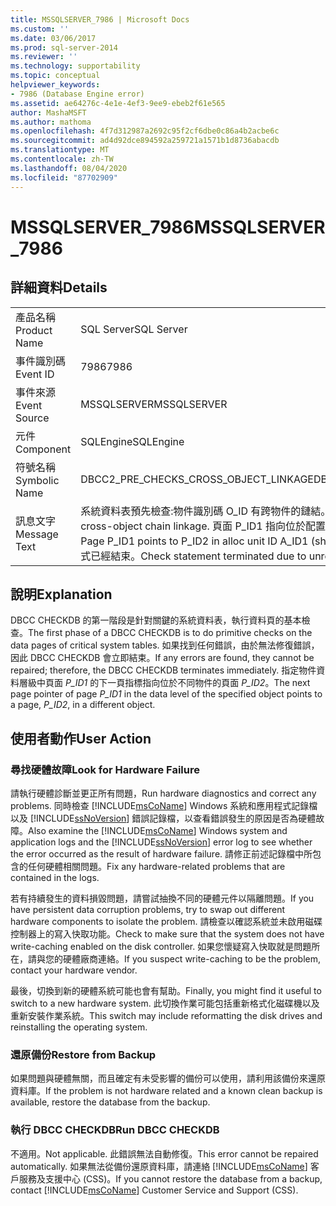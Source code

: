 ```yaml
---
title: MSSQLSERVER_7986 | Microsoft Docs
ms.custom: ''
ms.date: 03/06/2017
ms.prod: sql-server-2014
ms.reviewer: ''
ms.technology: supportability
ms.topic: conceptual
helpviewer_keywords:
- 7986 (Database Engine error)
ms.assetid: ae64276c-4e1e-4ef3-9ee9-ebeb2f61e565
author: MashaMSFT
ms.author: mathoma
ms.openlocfilehash: 4f7d312987a2692c95f2cf6dbe0c86a4b2acbe6c
ms.sourcegitcommit: ad4d92dce894592a259721a1571b1d8736abacdb
ms.translationtype: MT
ms.contentlocale: zh-TW
ms.lasthandoff: 08/04/2020
ms.locfileid: "87702909"
---
```

# <a name="mssqlserver_7986"></a><span data-ttu-id="55270-102">MSSQLSERVER_7986</span><span class="sxs-lookup"><span data-stu-id="55270-102">MSSQLSERVER_7986</span></span>
    
## <a name="details"></a><span data-ttu-id="55270-103">詳細資料</span><span class="sxs-lookup"><span data-stu-id="55270-103">Details</span></span>  
  
|||  
|-|-|  
|<span data-ttu-id="55270-104">產品名稱</span><span class="sxs-lookup"><span data-stu-id="55270-104">Product Name</span></span>|<span data-ttu-id="55270-105">SQL Server</span><span class="sxs-lookup"><span data-stu-id="55270-105">SQL Server</span></span>|  
|<span data-ttu-id="55270-106">事件識別碼</span><span class="sxs-lookup"><span data-stu-id="55270-106">Event ID</span></span>|<span data-ttu-id="55270-107">7986</span><span class="sxs-lookup"><span data-stu-id="55270-107">7986</span></span>|  
|<span data-ttu-id="55270-108">事件來源</span><span class="sxs-lookup"><span data-stu-id="55270-108">Event Source</span></span>|<span data-ttu-id="55270-109">MSSQLSERVER</span><span class="sxs-lookup"><span data-stu-id="55270-109">MSSQLSERVER</span></span>|  
|<span data-ttu-id="55270-110">元件</span><span class="sxs-lookup"><span data-stu-id="55270-110">Component</span></span>|<span data-ttu-id="55270-111">SQLEngine</span><span class="sxs-lookup"><span data-stu-id="55270-111">SQLEngine</span></span>|  
|<span data-ttu-id="55270-112">符號名稱</span><span class="sxs-lookup"><span data-stu-id="55270-112">Symbolic Name</span></span>|<span data-ttu-id="55270-113">DBCC2_PRE_CHECKS_CROSS_OBJECT_LINKAGE</span><span class="sxs-lookup"><span data-stu-id="55270-113">DBCC2_PRE_CHECKS_CROSS_OBJECT_LINKAGE</span></span>|  
|<span data-ttu-id="55270-114">訊息文字</span><span class="sxs-lookup"><span data-stu-id="55270-114">Message Text</span></span>|<span data-ttu-id="55270-115">系統資料表預先檢查:物件識別碼 O_ID 有跨物件的鏈結。</span><span class="sxs-lookup"><span data-stu-id="55270-115">System table pre-checks: Object ID O_ID has cross-object chain linkage.</span></span> <span data-ttu-id="55270-116">頁面 P_ID1 指向位於配置單位識別碼 A_ID1 (應該為 A_ID2) 中的 P_ID2。</span><span class="sxs-lookup"><span data-stu-id="55270-116">Page P_ID1 points to P_ID2 in alloc unit ID A_ID1 (should be A_ID2).</span></span> <span data-ttu-id="55270-117">由於無法修復的錯誤，檢查陳述式已經結束。</span><span class="sxs-lookup"><span data-stu-id="55270-117">Check statement terminated due to unrepairable error.</span></span>|  
  
## <a name="explanation"></a><span data-ttu-id="55270-118">說明</span><span class="sxs-lookup"><span data-stu-id="55270-118">Explanation</span></span>  
 <span data-ttu-id="55270-119">DBCC CHECKDB 的第一階段是針對關鍵的系統資料表，執行資料頁的基本檢查。</span><span class="sxs-lookup"><span data-stu-id="55270-119">The first phase of a DBCC CHECKDB is to do primitive checks on the data pages of critical system tables.</span></span> <span data-ttu-id="55270-120">如果找到任何錯誤，由於無法修復錯誤，因此 DBCC CHECKDB 會立即結束。</span><span class="sxs-lookup"><span data-stu-id="55270-120">If any errors are found, they cannot be repaired; therefore, the DBCC CHECKDB terminates immediately.</span></span> <span data-ttu-id="55270-121">指定物件資料層級中頁面 *P_ID1* 的下一頁指標指向位於不同物件的頁面 *P_ID2*。</span><span class="sxs-lookup"><span data-stu-id="55270-121">The next page pointer of page *P_ID1* in the data level of the specified object points to a page, *P_ID2*, in a different object.</span></span>  
  
## <a name="user-action"></a><span data-ttu-id="55270-122">使用者動作</span><span class="sxs-lookup"><span data-stu-id="55270-122">User Action</span></span>  
  
### <a name="look-for-hardware-failure"></a><span data-ttu-id="55270-123">尋找硬體故障</span><span class="sxs-lookup"><span data-stu-id="55270-123">Look for Hardware Failure</span></span>  
 <span data-ttu-id="55270-124">請執行硬體診斷並更正所有問題，</span><span class="sxs-lookup"><span data-stu-id="55270-124">Run hardware diagnostics and correct any problems.</span></span> <span data-ttu-id="55270-125">同時檢查 [!INCLUDE[msCoName](../../includes/msconame-md.md)] Windows 系統和應用程式記錄檔以及 [!INCLUDE[ssNoVersion](../../includes/ssnoversion-md.md)] 錯誤記錄檔，以查看錯誤發生的原因是否為硬體故障。</span><span class="sxs-lookup"><span data-stu-id="55270-125">Also examine the [!INCLUDE[msCoName](../../includes/msconame-md.md)] Windows system and application logs and the [!INCLUDE[ssNoVersion](../../includes/ssnoversion-md.md)] error log to see whether the error occurred as the result of hardware failure.</span></span> <span data-ttu-id="55270-126">請修正前述記錄檔中所包含的任何硬體相關問題。</span><span class="sxs-lookup"><span data-stu-id="55270-126">Fix any hardware-related problems that are contained in the logs.</span></span>  
  
 <span data-ttu-id="55270-127">若有持續發生的資料損毀問題，請嘗試抽換不同的硬體元件以隔離問題。</span><span class="sxs-lookup"><span data-stu-id="55270-127">If you have persistent data corruption problems, try to swap out different hardware components to isolate the problem.</span></span> <span data-ttu-id="55270-128">請檢查以確認系統並未啟用磁碟控制器上的寫入快取功能。</span><span class="sxs-lookup"><span data-stu-id="55270-128">Check to make sure that the system does not have write-caching enabled on the disk controller.</span></span> <span data-ttu-id="55270-129">如果您懷疑寫入快取就是問題所在，請與您的硬體廠商連絡。</span><span class="sxs-lookup"><span data-stu-id="55270-129">If you suspect write-caching to be the problem, contact your hardware vendor.</span></span>  
  
 <span data-ttu-id="55270-130">最後，切換到新的硬體系統可能也會有幫助。</span><span class="sxs-lookup"><span data-stu-id="55270-130">Finally, you might find it useful to switch to a new hardware system.</span></span> <span data-ttu-id="55270-131">此切換作業可能包括重新格式化磁碟機以及重新安裝作業系統。</span><span class="sxs-lookup"><span data-stu-id="55270-131">This switch may include reformatting the disk drives and reinstalling the operating system.</span></span>  
  
### <a name="restore-from-backup"></a><span data-ttu-id="55270-132">還原備份</span><span class="sxs-lookup"><span data-stu-id="55270-132">Restore from Backup</span></span>  
 <span data-ttu-id="55270-133">如果問題與硬體無關，而且確定有未受影響的備份可以使用，請利用該備份來還原資料庫。</span><span class="sxs-lookup"><span data-stu-id="55270-133">If the problem is not hardware related and a known clean backup is available, restore the database from the backup.</span></span>  
  
### <a name="run-dbcc-checkdb"></a><span data-ttu-id="55270-134">執行 DBCC CHECKDB</span><span class="sxs-lookup"><span data-stu-id="55270-134">Run DBCC CHECKDB</span></span>  
 <span data-ttu-id="55270-135">不適用。</span><span class="sxs-lookup"><span data-stu-id="55270-135">Not applicable.</span></span> <span data-ttu-id="55270-136">此錯誤無法自動修復。</span><span class="sxs-lookup"><span data-stu-id="55270-136">This error cannot be repaired automatically.</span></span> <span data-ttu-id="55270-137">如果無法從備份還原資料庫，請連絡 [!INCLUDE[msCoName](../../includes/msconame-md.md)] 客戶服務及支援中心 (CSS)。</span><span class="sxs-lookup"><span data-stu-id="55270-137">If you cannot restore the database from a backup, contact [!INCLUDE[msCoName](../../includes/msconame-md.md)] Customer Service and Support (CSS).</span></span>  
  
  
